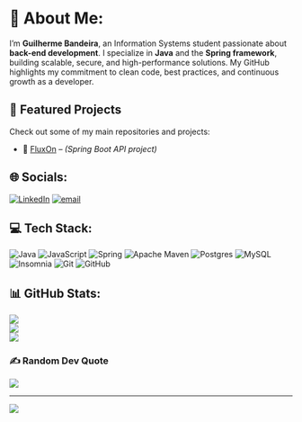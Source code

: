# 💫 About Me:
I’m **Guilherme Bandeira**, an Information Systems student passionate about **back-end development**. I specialize in **Java** and the **Spring framework**, building scalable, secure, and high-performance solutions. My GitHub highlights my commitment to clean code, best practices, and continuous growth as a developer.

## 🚀 Featured Projects

Check out some of my main repositories and projects:

* 🔗 [FluxOn](https://github.com/DevGuiBan/FluxOn) – *(Spring Boot API project)*

## 🌐 Socials:
[![LinkedIn](https://img.shields.io/badge/LinkedIn-%230077B5.svg?logo=linkedin&logoColor=white)](https://linkedin.com/in/bandeira-guilherme/) [![email](https://img.shields.io/badge/Email-D14836?logo=gmail&logoColor=white)](mailto:guibandeira.dev@gmail.com) 

## 💻 Tech Stack:
![Java](https://img.shields.io/badge/java-%23ED8B00.svg?style=for-the-badge&logo=openjdk&logoColor=white) ![JavaScript](https://img.shields.io/badge/javascript-%23323330.svg?style=for-the-badge&logo=javascript&logoColor=%23F7DF1E) ![Spring](https://img.shields.io/badge/spring-%236DB33F.svg?style=for-the-badge&logo=spring&logoColor=white) ![Apache Maven](https://img.shields.io/badge/Apache%20Maven-C71A36?style=for-the-badge&logo=Apache%20Maven&logoColor=white) ![Postgres](https://img.shields.io/badge/postgres-%23316192.svg?style=for-the-badge&logo=postgresql&logoColor=white) ![MySQL](https://img.shields.io/badge/mysql-4479A1.svg?style=for-the-badge&logo=mysql&logoColor=white) ![Insomnia](https://img.shields.io/badge/Insomnia-black?style=for-the-badge&logo=insomnia&logoColor=5849BE) ![Git](https://img.shields.io/badge/git-%23F05033.svg?style=for-the-badge&logo=git&logoColor=white) ![GitHub](https://img.shields.io/badge/github-%23121011.svg?style=for-the-badge&logo=github&logoColor=white)
## 📊 GitHub Stats:
![](https://github-readme-stats.vercel.app/api?username=DevGuiBan&theme=aura&hide_border=false&include_all_commits=false&count_private=false)<br/>
![](https://nirzak-streak-stats.vercel.app/?user=DevGuiBan&theme=aura&hide_border=false)<br/>
![](https://github-readme-stats.vercel.app/api/top-langs/?username=DevGuiBan&theme=aura&hide_border=false&include_all_commits=false&count_private=false&layout=compact)

### ✍️ Random Dev Quote
![](https://quotes-github-readme.vercel.app/api?type=horizontal&theme=radical)

---
[![](https://visitcount.itsvg.in/api?id=DevGuiBan&icon=2&color=8)](https://visitcount.itsvg.in)

<!-- Proudly created with GPRM ( https://gprm.itsvg.in ) -->
